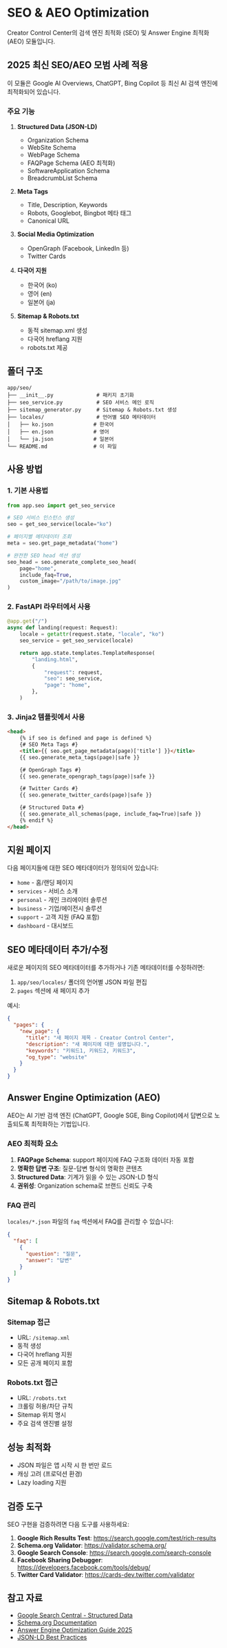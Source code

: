 # SEO & AEO Optimization

Creator Control Center의 검색 엔진 최적화 (SEO) 및 Answer Engine 최적화 (AEO) 모듈입니다.

## 2025 최신 SEO/AEO 모범 사례 적용

이 모듈은 Google AI Overviews, ChatGPT, Bing Copilot 등 최신 AI 검색 엔진에 최적화되어 있습니다.

### 주요 기능

1. **Structured Data (JSON-LD)**
   - Organization Schema
   - WebSite Schema
   - WebPage Schema
   - FAQPage Schema (AEO 최적화)
   - SoftwareApplication Schema
   - BreadcrumbList Schema

2. **Meta Tags**
   - Title, Description, Keywords
   - Robots, Googlebot, Bingbot 메타 태그
   - Canonical URL

3. **Social Media Optimization**
   - OpenGraph (Facebook, LinkedIn 등)
   - Twitter Cards

4. **다국어 지원**
   - 한국어 (ko)
   - 영어 (en)
   - 일본어 (ja)

5. **Sitemap & Robots.txt**
   - 동적 sitemap.xml 생성
   - 다국어 hreflang 지원
   - robots.txt 제공

## 폴더 구조

```
app/seo/
├── __init__.py              # 패키지 초기화
├── seo_service.py           # SEO 서비스 메인 로직
├── sitemap_generator.py     # Sitemap & Robots.txt 생성
├── locales/                 # 언어별 SEO 메타데이터
│   ├── ko.json             # 한국어
│   ├── en.json             # 영어
│   └── ja.json             # 일본어
└── README.md               # 이 파일
```

## 사용 방법

### 1. 기본 사용법

```python
from app.seo import get_seo_service

# SEO 서비스 인스턴스 생성
seo = get_seo_service(locale="ko")

# 페이지별 메타데이터 조회
meta = seo.get_page_metadata("home")

# 완전한 SEO head 섹션 생성
seo_head = seo.generate_complete_seo_head(
    page="home",
    include_faq=True,
    custom_image="/path/to/image.jpg"
)
```

### 2. FastAPI 라우터에서 사용

```python
@app.get("/")
async def landing(request: Request):
    locale = getattr(request.state, "locale", "ko")
    seo_service = get_seo_service(locale)

    return app.state.templates.TemplateResponse(
        "landing.html",
        {
            "request": request,
            "seo": seo_service,
            "page": "home",
        },
    )
```

### 3. Jinja2 템플릿에서 사용

```html
<head>
    {% if seo is defined and page is defined %}
    {# SEO Meta Tags #}
    <title>{{ seo.get_page_metadata(page)['title'] }}</title>
    {{ seo.generate_meta_tags(page)|safe }}

    {# OpenGraph Tags #}
    {{ seo.generate_opengraph_tags(page)|safe }}

    {# Twitter Cards #}
    {{ seo.generate_twitter_cards(page)|safe }}

    {# Structured Data #}
    {{ seo.generate_all_schemas(page, include_faq=True)|safe }}
    {% endif %}
</head>
```

## 지원 페이지

다음 페이지들에 대한 SEO 메타데이터가 정의되어 있습니다:

- `home` - 홈/랜딩 페이지
- `services` - 서비스 소개
- `personal` - 개인 크리에이터 솔루션
- `business` - 기업/에이전시 솔루션
- `support` - 고객 지원 (FAQ 포함)
- `dashboard` - 대시보드

## SEO 메타데이터 추가/수정

새로운 페이지의 SEO 메타데이터를 추가하거나 기존 메타데이터를 수정하려면:

1. `app/seo/locales/` 폴더의 언어별 JSON 파일 편집
2. `pages` 섹션에 새 페이지 추가

예시:
```json
{
  "pages": {
    "new_page": {
      "title": "새 페이지 제목 - Creator Control Center",
      "description": "새 페이지에 대한 설명입니다.",
      "keywords": "키워드1, 키워드2, 키워드3",
      "og_type": "website"
    }
  }
}
```

## Answer Engine Optimization (AEO)

AEO는 AI 기반 검색 엔진 (ChatGPT, Google SGE, Bing Copilot)에서 답변으로 노출되도록 최적화하는 기법입니다.

### AEO 최적화 요소

1. **FAQPage Schema**: support 페이지에 FAQ 구조화 데이터 자동 포함
2. **명확한 답변 구조**: 질문-답변 형식의 명확한 콘텐츠
3. **Structured Data**: 기계가 읽을 수 있는 JSON-LD 형식
4. **권위성**: Organization schema로 브랜드 신뢰도 구축

### FAQ 관리

`locales/*.json` 파일의 `faq` 섹션에서 FAQ를 관리할 수 있습니다:

```json
{
  "faq": [
    {
      "question": "질문",
      "answer": "답변"
    }
  ]
}
```

## Sitemap & Robots.txt

### Sitemap 접근

- URL: `/sitemap.xml`
- 동적 생성
- 다국어 hreflang 지원
- 모든 공개 페이지 포함

### Robots.txt 접근

- URL: `/robots.txt`
- 크롤링 허용/차단 규칙
- Sitemap 위치 명시
- 주요 검색 엔진별 설정

## 성능 최적화

- JSON 파일은 앱 시작 시 한 번만 로드
- 캐싱 고려 (프로덕션 환경)
- Lazy loading 지원

## 검증 도구

SEO 구현을 검증하려면 다음 도구를 사용하세요:

1. **Google Rich Results Test**: https://search.google.com/test/rich-results
2. **Schema.org Validator**: https://validator.schema.org/
3. **Google Search Console**: https://search.google.com/search-console
4. **Facebook Sharing Debugger**: https://developers.facebook.com/tools/debug/
5. **Twitter Card Validator**: https://cards-dev.twitter.com/validator

## 참고 자료

- [Google Search Central - Structured Data](https://developers.google.com/search/docs/appearance/structured-data/intro-structured-data)
- [Schema.org Documentation](https://schema.org/)
- [Answer Engine Optimization Guide 2025](https://cxl.com/blog/answer-engine-optimization-aeo-the-comprehensive-guide-for-2025/)
- [JSON-LD Best Practices](https://w3c.github.io/json-ld-bp/)
